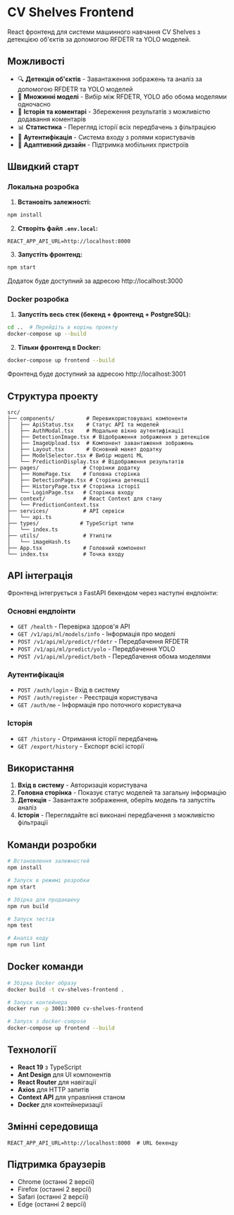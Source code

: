 # CV Shelves Frontend

React фронтенд для системи машинного навчання CV Shelves з детекцією об'єктів за допомогою RFDETR та YOLO моделей.

## Можливості

- 🔍 **Детекція об'єктів** - Завантаження зображень та аналіз за допомогою RFDETR та YOLO моделей
- 🤖 **Множинні моделі** - Вибір між RFDETR, YOLO або обома моделями одночасно
- 📝 **Історія та коментарі** - Збереження результатів з можливістю додавання коментарів
- 📊 **Статистика** - Перегляд історії всіх передбачень з фільтрацією
- 🔐 **Аутентифікація** - Система входу з ролями користувачів
- 📱 **Адаптивний дизайн** - Підтримка мобільних пристроїв

## Швидкий старт

### Локальна розробка

1. **Встановіть залежності:**
```bash
npm install
```

2. **Створіть файл `.env.local`:**
```env
REACT_APP_API_URL=http://localhost:8000
```

3. **Запустіть фронтенд:**
```bash
npm start
```

Додаток буде доступний за адресою http://localhost:3000

### Docker розробка

1. **Запустіть весь стек (бекенд + фронтенд + PostgreSQL):**
```bash
cd ..  # Перейдіть в корінь проекту
docker-compose up --build
```

2. **Тільки фронтенд в Docker:**
```bash
docker-compose up frontend --build
```

Фронтенд буде доступний за адресою http://localhost:3001

## Структура проекту

```
src/
├── components/          # Перевикористовувані компоненти
│   ├── ApiStatus.tsx    # Статус API та моделей
│   ├── AuthModal.tsx    # Модальне вікно аутентифікації
│   ├── DetectionImage.tsx # Відображення зображення з детекцією
│   ├── ImageUpload.tsx  # Компонент завантаження зображень
│   ├── Layout.tsx       # Основний макет додатку
│   ├── ModelSelector.tsx # Вибір моделі ML
│   └── PredictionDisplay.tsx # Відображення результатів
├── pages/              # Сторінки додатку
│   ├── HomePage.tsx    # Головна сторінка
│   ├── DetectionPage.tsx # Сторінка детекції
│   ├── HistoryPage.tsx # Сторінка історії
│   └── LoginPage.tsx   # Сторінка входу
├── context/            # React Context для стану
│   └── PredictionContext.tsx
├── services/           # API сервіси
│   └── api.ts
├── types/             # TypeScript типи
│   └── index.ts
├── utils/              # Утиліти
│   └── imageHash.ts
├── App.tsx             # Головний компонент
└── index.tsx           # Точка входу
```

## API інтеграція

Фронтенд інтегрується з FastAPI бекендом через наступні ендпоінти:

### Основні ендпоінти
- `GET /health` - Перевірка здоров'я API
- `GET /v1/api/ml/models/info` - Інформація про моделі
- `POST /v1/api/ml/predict/rfdetr` - Передбачення RFDETR
- `POST /v1/api/ml/predict/yolo` - Передбачення YOLO
- `POST /v1/api/ml/predict/both` - Передбачення обома моделями

### Аутентифікація
- `POST /auth/login` - Вхід в систему
- `POST /auth/register` - Реєстрація користувача
- `GET /auth/me` - Інформація про поточного користувача

### Історія
- `GET /history` - Отримання історії передбачень
- `GET /export/history` - Експорт всієї історії

## Використання

1. **Вхід в систему** - Авторизація користувача
2. **Головна сторінка** - Показує статус моделей та загальну інформацію
3. **Детекція** - Завантажте зображення, оберіть модель та запустіть аналіз
4. **Історія** - Переглядайте всі виконані передбачення з можливістю фільтрації

## Команди розробки

```bash
# Встановлення залежностей
npm install

# Запуск в режимі розробки
npm start

# Збірка для продакшену
npm run build

# Запуск тестів
npm test

# Аналіз коду
npm run lint
```

## Docker команди

```bash
# Збірка Docker образу
docker build -t cv-shelves-frontend .

# Запуск контейнера
docker run -p 3001:3000 cv-shelves-frontend

# Запуск з docker-compose
docker-compose up frontend --build
```

## Технології

- **React 19** з TypeScript
- **Ant Design** для UI компонентів
- **React Router** для навігації
- **Axios** для HTTP запитів
- **Context API** для управління станом
- **Docker** для контейнеризації

## Змінні середовища

```env
REACT_APP_API_URL=http://localhost:8000  # URL бекенду
```

## Підтримка браузерів

- Chrome (останні 2 версії)
- Firefox (останні 2 версії)
- Safari (останні 2 версії)
- Edge (останні 2 версії)